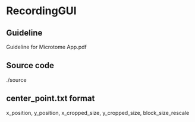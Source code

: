 # RecordingGUI
## Guideline 
Guideline for Microtome App.pdf
## Source code
./source
## center_point.txt format
x_position, y_position, x_cropped_size, y_cropped_size, block_size_rescale
